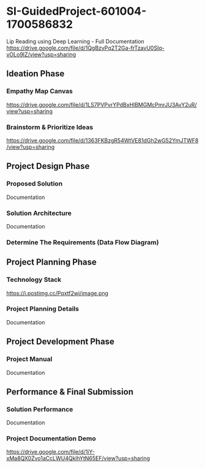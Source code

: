 # SI-GuidedProject-601004-1700586832

Lip Reading using Deep Learning - Full Documentation
https://drive.google.com/file/d/1QgBzvPq2T2Ga-frTzavU0SIq-vOLo9IZ/view?usp=sharing
## Ideation Phase
 ### Empathy Map Canvas 
https://drive.google.com/file/d/1LS7PVPvrYPdBxHlBMGMcPmrJU3AvY2uR/view?usp=sharing
 ### Brainstorm & Prioritize Ideas
 https://drive.google.com/file/d/1363FKBzgR54WtVE81dGh2wG52YmJTWF8/view?usp=sharing

## Project Design Phase
 ### Proposed Solution
 Documentation
 ### Solution Architecture
 Documentation
 ### Determine The Requirements (Data Flow Diagram)

## Project Planning Phase
 ### Technology Stack
 https://i.postimg.cc/Pqxtf2wj/image.png
 ### Project Planning Details
 Documentation

## Project Development Phase
 ### Project Manual
 Documentation

## Performance & Final Submission
 ### Solution Performance
 Documentation
 ### Project Documentation Demo
 https://drive.google.com/file/d/1iY-xMa8QX0Zvo1aCcLWU4QklhYtN65EF/view?usp=sharing

